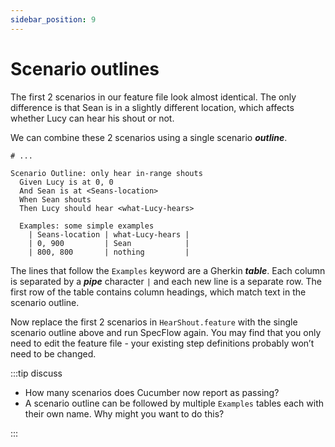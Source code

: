 ```yaml
---
sidebar_position: 9
---
```


# Scenario outlines

The first 2 scenarios in our feature file look almost identical. The only difference is that Sean is in a slightly different location, which affects whether Lucy can hear his shout or not.

We can combine these 2 scenarios using a single scenario **_outline_**.

```gherkin title="HearShout.feature"
# ...

Scenario Outline: only hear in-range shouts
  Given Lucy is at 0, 0
  And Sean is at <Seans-location>
  When Sean shouts
  Then Lucy should hear <what-Lucy-hears>

  Examples: some simple examples
    | Seans-location | what-Lucy-hears |
    | 0, 900         | Sean            |
    | 800, 800       | nothing         |
```

The lines that follow the `Examples` keyword are a Gherkin **_table_**. Each column is separated by a **_pipe_** character `|` and each new line is a separate row. The first row of the table contains column headings, which match text in the scenario outline.

Now replace the first 2 scenarios in `HearShout.feature` with the single scenario outline above and run SpecFlow again. You may find that you only need to edit the feature file - your existing step definitions probably won’t need to be changed.

:::tip discuss

- How many scenarios does Cucumber now report as passing?
- A scenario outline can be followed by multiple `Examples` tables each with their own name. Why might you want to do this?

:::
